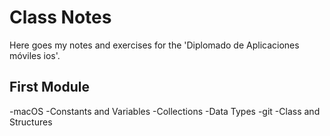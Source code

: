 # Class Notes

Here goes my notes and exercises for the 'Diplomado de Aplicaciones móviles ios'.

## First Module
-macOS
-Constants and Variables
-Collections
-Data Types
-git
-Class and Structures

